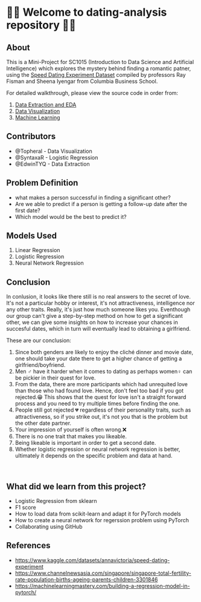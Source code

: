 # :sparkling_heart::couple: Welcome to dating-analysis repository :couple::sparkling_heart:

## About
This is a Mini-Project for SC1015 (Introduction to Data Science and Artificial Intelligence) which explores the mystery behind finding a romantic patner, using the [Speed Dating Experiment Dataset](https://www.kaggle.com/datasets/annavictoria/speed-dating-experiment) compiled by professors Ray Fisman and Sheena Iyengar from Columbia Business School.
<br>

For detailed walkthrough, please view the source code in order from:


1. [Data Extraction and EDA](https://github.com/Topheral/Dating-analysis/blob/main/Data_Extraction_and_EDA.ipynb)
2. [Data Visualization](https://github.com/Topheral/Dating-analysis/blob/main/Data%20Visualisation.ipynb)
3. [Machine Learning](https://github.com/Topheral/Dating-analysis/blob/main/Machine_Learning.ipynb)

  
## Contributors

- @Topheral - Data Visualization
- @SyntaxaR - Logistic Regression
- @EdwinTYQ - Data Extraction

## Problem Definition

- what makes a person successful in finding a significant other?
- Are we able to predict if a person is getting a follow-up date after the first date?
- Which model would be the best to predict it?

## Models Used

1. Linear Regression
2. Logistic Regression
3. Neural Network Regression

## Conclusion

In conlusion, it looks like there still is no real answers to the secret of love. It's not a particular hobby or interest, it's not attractiveness, intelligence nor any other traits. Really, it's just how much someone likes you. Eventhough our group can't give a step-by-step method on how to get a significant other, we can give some insights on how to increase your chances in succesful dates, which in turn will eventually lead to obtaining a girlfriend. 


These are our conclusion:
1. Since both genders are likely to enjoy the cliché dinner and movie date, one should take your date there to get a higher chance of getting a girlfriend/boyfriend.
2. Men :male_sign: have it harder when it comes to dating as perhaps women:female_sign: can be pickier in their quest for love.
3. From the data, there are more participants which had unrequited love than those who had found love. Hence, don't feel too bad if you got rejected.:grin: This shows that the quest for love isn't a straight forward process and you need to try multiple times before finding the one. 
4. People still got rejected :broken_heart: regardless of their personality traits, such as attractiveness, so if you strike out, it's not you that is the problem but the other date partner.
5. Your impression of yourself is often wrong.:x:
6. There is no one trait that makes you likeable.
7. Being likeable is important in order to get a second date.
8. Whether logistic regression or neural network regression is better, ultimately it depends on the specific problem and data at hand.


<br>

## What did we learn from this project?

- Logistic Regression from sklearn
- F1 score
- How to load data from scikit-learn and adapt it for PyTorch models
- How to create a neural network for regerssion problem using PyTorch
- Collaborating using GitHub


## References

- <https://www.kaggle.com/datasets/annavictoria/speed-dating-experiment>
- <https://www.channelnewsasia.com/singapore/singapore-total-fertility-rate-population-births-ageing-parents-children-3301846>
- <https://machinelearningmastery.com/building-a-regression-model-in-pytorch/>





